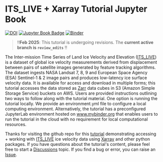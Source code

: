 # ITS_LIVE + Xarray Tutorial Jupyter Book
[![DOI](https://zenodo.org/badge/493498539.svg)](https://zenodo.org/badge/latestdoi/493498539)
[![Jupyter Book Badge](https://jupyterbook.org/badge.svg)](https://e-marshall.github.io/itslive)
[![Binder](https://mybinder.org/badge_logo.svg)](https://mybinder.org/v2/gh/e-marshall/itslive/HEAD?labpath=accessing_s3_data.ipynb)

> ‼️**Feb 2025**: This tutorial is undergoing revisions. The **current active branch is `review_edits`** ‼️

The Inter-mission Time Series of Land Ice Velocity and Elevation ([ITS_LIVE](https://its-live.jpl.nasa.gov/)) is a dataset of global ice velocity measurements derived from displacement between pairs of satellite images generated by feature tracking algorithms. The dataset ingests NASA Landsat 7, 8, 9 and  European Space Agency (ESA) Sentinel-1 & 2 image pairs and produces low-latency ice surface velocity data. It is available for access and download in multiple forms; this tutorial accesses the data stored as [Zarr](https://zarr.readthedocs.io/en/stable/index.html) data cubes in S3 (Amazon Simple Storage Service) buckets on AWS. Users are provided instructions outlining two ways to follow along with the tutorial material. One option is running the tutorial locally. We provide an environment.yml file to configure a local computing environment. Alternatively, the tutorial has a preconfigured JupyterLab environment hosted on www.mybinder.org that enables users to run the tutorial in the cloud with no requirement for local computational resources.


Thanks for visiting the github repo for this [tutorial](https://e-marshall.github.io/itslive/intro.html) demonstrating accessing + working with [ITS_LIVE](https://its-live.jpl.nasa.gov/) ice velocity data using [Xarray](https://xarray.dev/) and other python packages. If you have questions about the tutorial's content, please feel free to start a [Discussions](https://github.com/e-marshall/itslive/discussions) topic. If you find a bug or error, you can raise an [Issue](https://github.com/e-marshall/itslive/issues).
